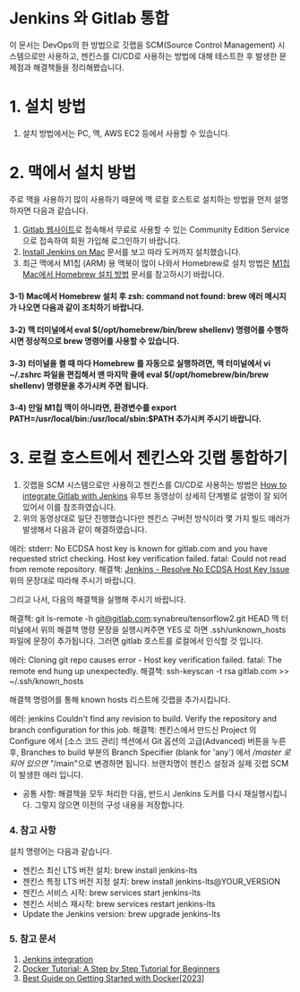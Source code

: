 # Jenkins 와 Gitlab 통합

이 문서는 DevOps의 한 방법으로 깃랩을 SCM(Source Control Management) 시스템으로만 사용하고, 젠킨스를 CI/CD로 사용하는 방법에 대해 테스트한 후 발생한 문제점과 해결책들을 정리해봤습니다.

# 1. 설치 방법

1. 설치 방법에서는 PC, 맥, AWS EC2 등에서 사용할 수 있습니다. 

# 2. 맥에서 설치 방법

주로 맥을 사용하기 많이 사용하기 때문에 맥 로컬 호스트로 설치하는 방법을 먼저 설명하자면 다음과 같습니다.

1) [Gitlab 웹사이트](https://gitlab.com)로 접속해서 무료로 사용할 수 있는 Community Edition Service 으로 접속하여 회원 가입해 로그인하기 바랍니다. 
2) [Install Jenkins on Mac](https://www.knowledgehut.com/blog/devops/install-jenkins-on-mac) 문서를 보고 따라 도커까지 설치했습니다.
3) 최근 맥에서 M1칩 (ARM) 용 맥북이 많이 나와서 Homebrew로 설치 방법은 [M1칩 Mac에서 Homebrew 설치 방법](https://designdepot.tistory.com/209) 문서를 참고하시기 바랍니다.

#### 3-1) Mac에서 Homebrew 설치 후 zsh: command not found: brew 에러 메시지가 나오면 다음과 같이 조치하기 바랍니다. 
#### 3-2) 맥 터미널에서 eval $(/opt/homebrew/bin/brew shellenv) 명령어를 수행하시면 정상적으로 brew 명령어를 사용할 수 있습니다. 
#### 3-3) 터미널을 켤 때 마다 Homebrew 를 자동으로 실행하려면, 맥 터미널에서 vi ~/.zshrc 파일을 편집해서 맨 마지막 줄에 eval $(/opt/homebrew/bin/brew shellenv) 명령문을 추가시켜 주면 됩니다.
#### 3-4) 만일 M1칩 맥이 아니라면, 환경변수를 export PATH=/usr/local/bin:/usr/local/sbin:$PATH 추가시켜 주시기 바랍니다. 

# 3. 로컬 호스트에서 젠킨스와 깃랩 통합하기

1) 깃랩을 SCM 시스템으로만 사용하고 젠킨스를 CI/CD로 사용하는 방법은 [How to integrate Gitlab with Jenkins](https://www.youtube.com/watch?v=-O4tiLzYJMI) 유투브 동영상이 상세히 단계별로 설명이 잘 되어 있어서 이를 참조하였습니다.
2) 위의 동영상대로 일단 진행했습니다만 젠킨스 구버전 방식이라 몇 가지 빌드 애러가 발생해서 다음과 같이 해결하였습니다. 

에러: stderr: No ECDSA host key is known for gitlab.com and you have requested strict checking.
Host key verification failed. fatal: Could not read from remote repository.
해결책: [Jenkins - Resolve No ECDSA Host Key Issue](https://blog.programster.org/jenkins-resolve-no-ecdsa-host-key-issue)
위의 문장대로 따라해 주시기 바랍니다. 

그리고 나서, 다음의 해결책을 실행해 주시기 바랍니다. 

해결책: git ls-remote -h git@gitlab.com:synabreu/tensorflow2.git HEAD 
맥 터미널에서 위의 해결책 명령 문장을 실행시켜주면  YES 로 하면 .ssh/unknown_hosts 파일에 문장이 추가됩니다.
그러면 gitlab 호스트를 로컬에서 인식할 것 입니다.  

에러: Cloning git repo causes error - Host key verification failed. fatal: The remote end hung up unexpectedly.
해결책: ssh-keyscan -t rsa gitlab.com >> ~/.ssh/known_hosts

해결책 명령어를 통해 known hosts 리스트에 깃랩을 추가시킵니다. 

에러: jenkins Couldn't find any revision to build. Verify the repository and branch configuration for this job.
해결책: 젠킨스에서 만드신 Project 의 Configure 에서 [소스 코드 관리] 섹션에서 Git 옵션의 고급(Advanced) 버튼을 누른 후, Branches to build 부분의 Branch Specifier (blank for 'any') 에서 */master 로 되어 있으면 "*/main"으로 변경하면 됩니다. 브랜치명이 젠킨스 설정과 실제 깃랩 SCM이 발생한 에러 입니다.  

* 공통 사항: 해결책을 모두 처리한 다음, 반드시 Jenkins 도커를 다시 재실행시킵니다. 그렇지 않으면 이전의 구성 내용을 저장합니다. 

### 4. 참고 사항

설치 명령어는 다음과 같습니다.

* 젠킨스 최신 LTS 버전 설치: brew install jenkins-lts
* 젠킨스 특정 LTS 버전 지정 설치: brew install jenkins-lts@YOUR_VERSION
* 젠킨스 서비스 시작: brew services start jenkins-lts
* 젠킨스 서비스 재시작: brew services restart jenkins-lts
* Update the Jenkins version: brew upgrade jenkins-lts

### 5. 참고 문서

1. [Jenkins integration](https://docs.gitlab.com/ee/integration/jenkins.html)
2. [Docker Tutorial: A Step by Step Tutorial for Beginners](https://www.simplilearn.com/tutorials/docker-tutorial)
3. [Best Guide on Getting Started with Docker[2023]](https://www.simplilearn.com/tutorials/docker-tutorial/getting-started-with-docker)

 



